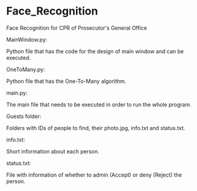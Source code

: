 # Face_Recognition
Face Recognition for CPR of Prosecutor's General Office

MainWindow.py:

  Python file that has the code for the design of main window and can be executed.
  
OneToMany.py:

  Python file that has the One-To-Many algorithm.
  
main.py:

  The main file that needs to be executed in order to run the whole program.
  
Guests folder:

  Folders with IDs of people to find, their photo.jpg, info.txt and status.txt.
  
info.txt:

  Short information about each person.
  
status.txt:

  File with information of whether to admin (Accept) or deny (Reject) the person.
